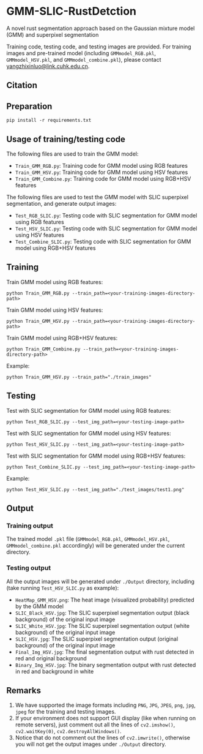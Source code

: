 # GMM-SLIC-RustDetction
A novel rust segmentation approach based on the Gaussian mixture model (GMM) and superpixel segmentation

Training code, testing code, and testing images are provided. For training images and pre-trained model (including `GMMmodel_RGB.pkl`, `GMMmodel_HSV.pkl`, and `GMMmodel_combine.pkl`), please contact yangzhixinluo@link.cuhk.edu.cn.

## Citation

## Preparation
```
pip install -r requirements.txt
```

## Usage of training/testing code
The following files are used to train the GMM model:
* `Train_GMM_RGB.py`: Training code for GMM model using RGB features
* `Train_GMM_HSV.py`: Training code for GMM model using HSV features
* `Train_GMM_Combine.py`: Training code for GMM model using RGB+HSV features

The following files are used to test the GMM model with SLIC superpixel segmentation, and generate output images:
* `Test_RGB_SLIC.py`: Testing code with SLIC segmentation for GMM model using RGB features
* `Test_HSV_SLIC.py`: Testing code with SLIC segmentation for GMM model using HSV features
* `Test_Combine_SLIC.py`: Testing code with SLIC segmentation for GMM model using RGB+HSV features

## Training
Train GMM model using RGB features:
```
python Train_GMM_RGB.py --train_path=<your-training-images-directory-path>
```
Train GMM model using HSV features:
```
python Train_GMM_HSV.py --train_path=<your-training-images-directory-path>
```
Train GMM model using RGB+HSV features:
```
python Train_GMM_Combine.py --train_path=<your-training-images-directory-path>
```
Example:
```
python Train_GMM_HSV.py --train_path="./train_images"
```

## Testing
Test with SLIC segmentation for GMM model using RGB features:
```
python Test_RGB_SLIC.py --test_img_path=<your-testing-image-path>
```
Test with SLIC segmentation for GMM model using HSV features:
```
python Test_HSV_SLIC.py --test_img_path=<your-testing-image-path>
```
Test with SLIC segmentation for GMM model using RGB+HSV features:
```
python Test_Combine_SLIC.py --test_img_path=<your-testing-image-path>
```
Example:
```
python Test_HSV_SLIC.py --test_img_path="./test_images/test1.png"
```

## Output
### Training output
The trained model `.pkl` file (`GMMmodel_RGB.pkl`, `GMMmodel_HSV.pkl`, `GMMmodel_combine.pkl` accordingly) will be generated under the current directory.

### Testing output
All the output images will be generated under `./Output` directory, including (take running `Test_HSV_SLIC.py` as example):
* `HeatMap_GMM_HSV.png`: The heat image (visualized probability) predicted by the GMM model
* `SLIC_Black_HSV.jpg`: The SLIC superpixel segmentation output (black background) of the original input image
* `SLIC_White_HSV.jpg`: The SLIC superpixel segmentation output (white background) of the original input image
* `SLIC_HSV.jpg`: The SLIC superpixel segmentation output (original background) of the original input image
* `Final_Img_HSV.jpg`: The final segmentation output with rust detected in red and original background
* `Binary_Img_HSV.jpg`: The binary segmentation output with rust detected in red and background in white

## Remarks
1. We have supported the image formats including `PNG`, `JPG`, `JPEG`, `png`, `jpg`, `jpeg` for the training and testing images.
2. If your environment does not support GUI display (like when running on remote servers), just comment out all the lines of `cv2.imshow()`, `cv2.waitKey(0)`, `cv2.destroyAllWindows()`.
3. Notice that do not comment out the lines of `cv2.imwrite()`, otherwise you will not get the output images under `./Output` directory.
